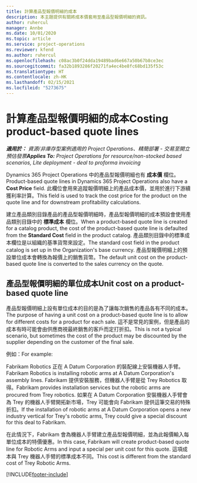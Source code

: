 ```yaml
---
title: 計算產品型報價明細的成本
description: 本主題提供有關將成本價套用至產品型報價明細的資訊。
author: ruhercul
manager: Annbe
ms.date: 10/01/2020
ms.topic: article
ms.service: project-operations
ms.reviewer: kfend
ms.author: ruhercul
ms.openlocfilehash: c08ac3b0f24dda19489bad6e667a50b67b8ce3ec
ms.sourcegitcommit: fa32b1893286f20271fa4ec4be8fc68bd135f53c
ms.translationtype: HT
ms.contentlocale: zh-HK
ms.lasthandoff: 02/15/2021
ms.locfileid: "5273675"
---
```

# <a name="costing-product-based-quote-lines"></a><span data-ttu-id="f5338-103">計算產品型報價明細的成本</span><span class="sxs-lookup"><span data-stu-id="f5338-103">Costing product-based quote lines</span></span>

<span data-ttu-id="f5338-104">_**適用於：** 資源/非庫存型案例適用的 Project Operations、精簡部署 - 交易至開立預估發票_</span><span class="sxs-lookup"><span data-stu-id="f5338-104">_**Applies To:** Project Operations for resource/non-stocked based scenarios, Lite deployment - deal to proforma invoicing_</span></span>


<span data-ttu-id="f5338-105">Dynamics 365 Project Operations 中的產品型報價明細也有 **成本價** 欄位。</span><span class="sxs-lookup"><span data-stu-id="f5338-105">Product-based quote lines in Dynamics 365 Project Operations also have a **Cost Price** field.</span></span> <span data-ttu-id="f5338-106">此欄位會用來追蹤報價明細上的產品成本價，並用於進行下游續獲利率計算。</span><span class="sxs-lookup"><span data-stu-id="f5338-106">This field is used to track the cost price for the product on the quote line and for downstream profitability calculations.</span></span>

<span data-ttu-id="f5338-107">建立產品類別目錄產品的產品型報價明細時，產品型報價明細的成本預設會使用產品類別目錄中的 **標準成本** 欄位。</span><span class="sxs-lookup"><span data-stu-id="f5338-107">When a product-based quote line is created for a catalog product, the cost of the product-based quote line is defaulted from the **Standard Cost** field in the product catalog.</span></span> <span data-ttu-id="f5338-108">產品類別目錄中的標準成本欄位是以組織的基準貨幣來設定。</span><span class="sxs-lookup"><span data-stu-id="f5338-108">The standard cost field in the product catalog is set up in the Organization's base currency.</span></span> <span data-ttu-id="f5338-109">產品型報價明細上的預設單位成本會轉換為報價上的銷售貨幣。</span><span class="sxs-lookup"><span data-stu-id="f5338-109">The default unit cost on the product-based quote line is converted to the sales currency on the quote.</span></span>

## <a name="unit-cost-on-a-product-based-quote-line"></a><span data-ttu-id="f5338-110">產品型報價明細的單位成本</span><span class="sxs-lookup"><span data-stu-id="f5338-110">Unit cost on a product-based quote line</span></span>

<span data-ttu-id="f5338-111">產品型報價明細上設有單位成本的目的是為了讓每次銷售的產品各有不同的成本。</span><span class="sxs-lookup"><span data-stu-id="f5338-111">The purpose of having a unit cost on a product-based quote line is to allow for different costs for a product for each sale.</span></span> <span data-ttu-id="f5338-112">這不是常見的案例，但是產品的成本有時可能會由供應商視最終銷售的客戶而定打折扣。</span><span class="sxs-lookup"><span data-stu-id="f5338-112">This is not a typical scenario, but sometimes the cost of the product may be discounted by the supplier depending on the customer of the final sale.</span></span>

<span data-ttu-id="f5338-113">例如：</span><span class="sxs-lookup"><span data-stu-id="f5338-113">For example:</span></span>

<span data-ttu-id="f5338-114">Fabrikam Robotics 正在 A Datum Corporation 的裝配線上安裝機器人手臂。</span><span class="sxs-lookup"><span data-stu-id="f5338-114">Fabrikam Robotics is installing robotic arms at A Datum Corporation's assembly lines.</span></span> <span data-ttu-id="f5338-115">Fabrikam 提供安裝服務，但機器人手臂是從 Trey Robotics 取得。</span><span class="sxs-lookup"><span data-stu-id="f5338-115">Fabrikam provides installation services but the robotic arms are procured from Trey robotics.</span></span> <span data-ttu-id="f5338-116">如果在 A Datum Corporation 安裝機器人手臂會為 Trey 的機器人手臂開拓新市場，Trey 可能會向 Fabrikam 提供這筆交易的特殊折扣。</span><span class="sxs-lookup"><span data-stu-id="f5338-116">If the installation of robotic arms at A Datum Corporation opens a new industry vertical for Trey's robotic arms, Trey could give a special discount for this deal to Fabrikam.</span></span>

<span data-ttu-id="f5338-117">在此情況下，Fabrikam 會為機器人手臂建立產品型報價明細，並為此報價輸入每單位成本的特價優惠。</span><span class="sxs-lookup"><span data-stu-id="f5338-117">In this case, Fabrikam will create product-based quote line for Robotic Arms and input a special per unit cost for this quote.</span></span> <span data-ttu-id="f5338-118">這項成本與 Trey 機器人手臂的標準成本不同。</span><span class="sxs-lookup"><span data-stu-id="f5338-118">This cost is different from the standard cost of Trey Robotic Arms.</span></span>


[!INCLUDE[footer-include](../../includes/footer-banner.md)]